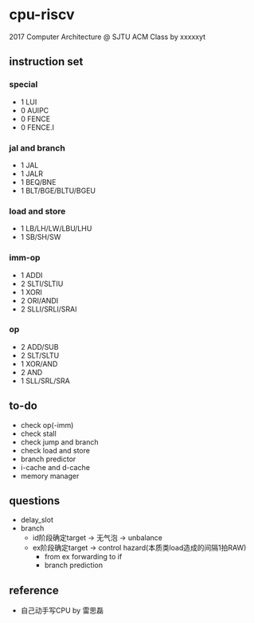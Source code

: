 # cpu-riscv

2017 Computer Architecture @ SJTU ACM Class by xxxxxyt

## instruction set

### special

- 1 LUI
- 0 AUIPC
- 0 FENCE
- 0 FENCE.I

### jal and branch

- 1 JAL
- 1 JALR
- 1 BEQ/BNE
- 1 BLT/BGE/BLTU/BGEU

### load and store

- 1 LB/LH/LW/LBU/LHU
- 1 SB/SH/SW

### imm-op

- 1 ADDI
- 2 SLTI/SLTIU
- 1 XORI
- 2 ORI/ANDI
- 2 SLLI/SRLI/SRAI

### op

- 2 ADD/SUB
- 2 SLT/SLTU
- 1 XOR/AND
- 2 AND
- 1 SLL/SRL/SRA

## to-do

- check op(-imm)
- check stall
- check jump and branch
- check load and store
- branch predictor
- i-cache and d-cache
- memory manager

## questions

- delay_slot
- branch
  - id阶段确定target → 无气泡 → unbalance
  - ex阶段确定target → control hazard(本质类load造成的间隔1拍RAW)
    - from ex forwarding to if
    - branch prediction

## reference

- 自己动手写CPU by 雷思磊